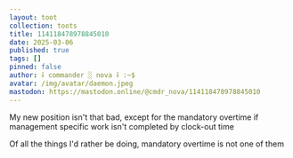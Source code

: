 ```yaml
---
layout: toot
collection: toots
title: 114118478978845010
date: 2025-03-06
published: true
tags: []
pinned: false
author: ⸸ commander ░ nova ⸸ :~$
avatar: /img/avatar/daemon.jpeg
mastodon: https://mastodon.online/@cmdr_nova/114118478978845010
---
```


My new position isn't that bad, except for the mandatory overtime if management specific work isn't completed by clock-out time

Of all the things I'd rather be doing, mandatory overtime is not one of them
